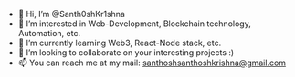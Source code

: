 - 👋 Hi, I’m @Santh0shKr1shna
- 👀 I’m interested in Web-Development, Blockchain technology, Automation, etc.
- 🌱 I’m currently learning Web3, React-Node stack, etc.
- 💞️ I’m looking to collaborate on your interesting projects :)
- 📫 You can reach me at my mail: santhoshsanthoshkrishna@gmail.com

<!---
Santh0shKr1shna/Santh0shKr1shna is a ✨ special ✨ repository because its `README.md` (this file) appears on your GitHub profile.
You can click the Preview link to take a look at your changes.
--->

